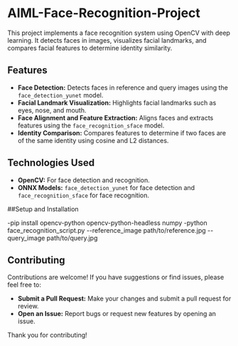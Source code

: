 ﻿# AIML-Face-Recognition-Project

This project implements a face recognition system using OpenCV with deep learning. It detects faces in images, visualizes facial landmarks, and compares facial features to determine identity similarity.

## Features

- **Face Detection:** Detects faces in reference and query images using the `face_detection_yunet` model.
- **Facial Landmark Visualization:** Highlights facial landmarks such as eyes, nose, and mouth.
- **Face Alignment and Feature Extraction:** Aligns faces and extracts features using the `face_recognition_sface` model.
- **Identity Comparison:** Compares features to determine if two faces are of the same identity using cosine and L2 distances.

## Technologies Used

- **OpenCV:** For face detection and recognition.
- **ONNX Models:** `face_detection_yunet` for face detection and `face_recognition_sface` for face recognition.

##Setup and Installation

-pip install opencv-python opencv-python-headless numpy
-python face_recognition_script.py --reference_image path/to/reference.jpg --query_image path/to/query.jpg

## Contributing

Contributions are welcome! If you have suggestions or find issues, please feel free to:

- **Submit a Pull Request:** Make your changes and submit a pull request for review.
- **Open an Issue:** Report bugs or request new features by opening an issue.

Thank you for contributing!
